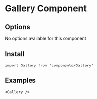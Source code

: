 # Gallery Component


## Options
No options available for this component

## Install
```
import Gallery from 'components/Gallery'
```

## Examples
```
<Gallery />
```